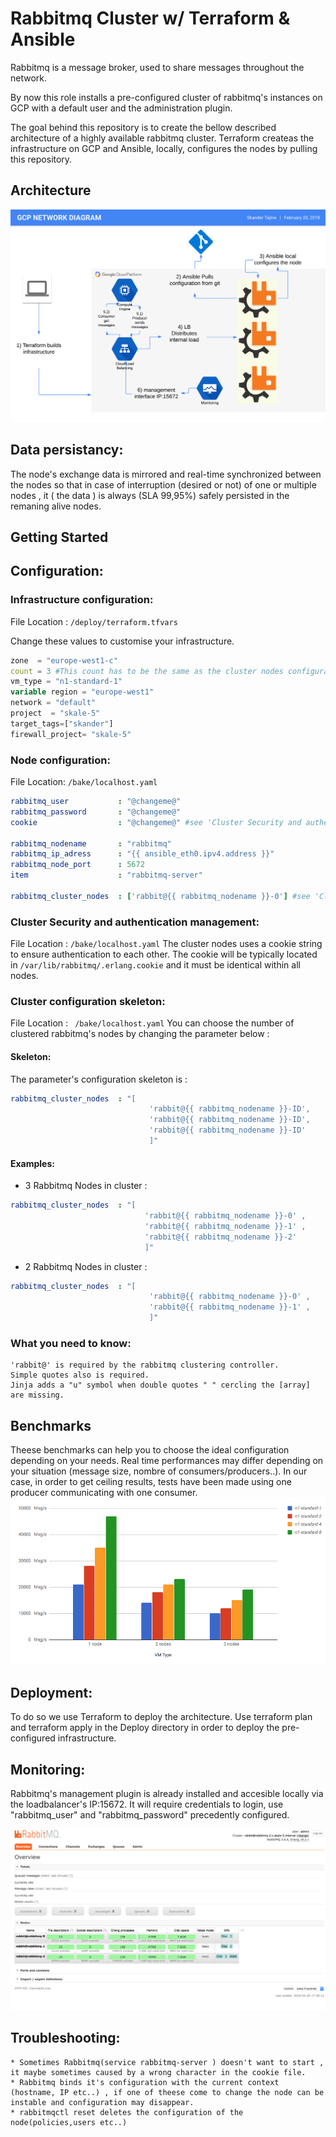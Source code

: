 # Rabbitmq Cluster w/ Terraform & Ansible

Rabbitmq is a message broker, used to share messages throughout the network.

By now this role installs a pre-configured cluster of rabbitmq's instances on GCP with a default user and the administration plugin.

The goal behind this repository is to create the bellow described architecture of a highly available rabbitmq cluster.
Terraform createas the infrastructure on GCP and Ansible, locally, configures the nodes by pulling this repository.

## Architecture
![alt text](https://github.com/skandertajine/rabbitmq-cluster/blob/master/images/archi.png)
## Data persistancy:

The node's exchange data is mirrored and real-time synchronized between the nodes so that in case of interruption (desired or not) of one or multiple nodes , it ( the data ) is always (SLA 99,95%) safely persisted in the remaning alive nodes.


## Getting Started
## Configuration:
### Infrastructure configuration:
File Location : ``` /deploy/terraform.tfvars ```

Change these values to customise your infrastructure.
```tfvars
zone  = "europe-west1-c"
count = 3 #This count has to be the same as the cluster nodes configuration below ( File Location : /bake/localhost.yaml)
vm_type = "n1-standard-1"
variable region = "europe-west1" 
network = "default"
project  = "skale-5"
target_tags=["skander"]
firewall_project= "skale-5"
```

### Node configuration:
File Location: ``` /bake/localhost.yaml ```
```yaml
rabbitmq_user           : "@changeme@"
rabbitmq_password       : "@changeme@"
cookie                  : "@changeme@" #see 'Cluster Security and authentication management' for further information about clustering

rabbitmq_nodename       : "rabbitmq"
rabbitmq_ip_adress      : "{{ ansible_eth0.ipv4.address }}"
rabbitmq_node_port      : 5672
item                    : "rabbitmq-server"

rabbitmq_cluster_nodes  : ['rabbit@{{ rabbitmq_nodename }}-0'] #see 'Cluster configuration skeleton' for further information about clustering
```
  ### Cluster Security and authentication management:
  File Location : ``` /bake/localhost.yaml ```
  The cluster nodes uses a cookie string to ensure authentication to each other.
  The cookie will be typically located in ```/var/lib/rabbitmq/.erlang.cookie``` and it must be identical within all nodes.
  
 
  ### Cluster configuration skeleton:
  File Location : ```  /bake/localhost.yaml ```
 You can choose the number of clustered rabbitmq's nodes by changing the parameter below :
#### Skeleton:
The parameter's configuration skeleton is :
```yaml 
rabbitmq_cluster_nodes  : "[
                               'rabbit@{{ rabbitmq_nodename }}-ID',
                               'rabbit@{{ rabbitmq_nodename }}-ID',
                               'rabbit@{{ rabbitmq_nodename }}-ID'
                               ]"   
 ```
#### Examples: 
 
- 3 Rabbitmq Nodes in cluster : 
 ```yaml     
rabbitmq_cluster_nodes  : "[
                               'rabbit@{{ rabbitmq_nodename }}-0' ,
                               'rabbit@{{ rabbitmq_nodename }}-1' ,
                               'rabbit@{{ rabbitmq_nodename }}-2'
                               ]"                                                                                                                                                    
```
- 2 Rabbitmq Nodes in cluster : 
```yaml
rabbitmq_cluster_nodes  : "[
                               'rabbit@{{ rabbitmq_nodename }}-0' ,
                               'rabbit@{{ rabbitmq_nodename }}-1' ,
                               ]" 
 ```
 
                             
### What you need to know:
```
'rabbit@' is required by the rabbitmq clustering controller.
Simple quotes also is required.
Jinja adds a "u" symbol when double quotes " " cercling the [array] are missing. 
 ```
## Benchmarks

Theese benchmarks can help you to choose the ideal configuration depending on your needs.
Real time performances may differ depending on your situation (message size, nombre of consumers/producers..).
In our case, in order to get ceiling results, tests have been made using one producer communicating with one consumer.
![alt text](https://github.com/skandertajine/rabbitmq-cluster/blob/master/images/benchmark.png)

## Deployment:
To do so we use Terraform to deploy the architecture.
Use terraform plan and terraform apply in the Deploy directory in order to deploy the pre-configured infrastructure.
## Monitoring:
Rabbitmq's management plugin is already installed and accesible locally via the loadbalancer's IP:15672.
It will require credentials to login, use "rabbitmq_user" and "rabbitmq_password" precedently configured.

![alt text](https://github.com/skandertajine/rabbitmq-cluster/blob/master/images/managementpluging.png)
## Troubleshooting:
```
* Sometimes Rabbitmq(service rabbitmq-server ) doesn't want to start , it maybe sometimes caused by a wrong character in the cookie file.
* Rabbitmq binds it's configuration with the current context (hostname, IP etc..) , if one of theese come to change the node can be instable and configuration may disappear.
* rabbitmqctl reset deletes the configuration of the node(policies,users etc..)
